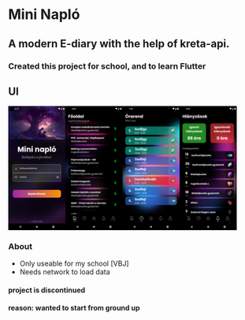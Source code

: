 # Mini Napló

## A modern E-diary with the help of kreta-api. 
### Created this project for school, and to learn Flutter 

## UI
<div style="display: flex;">
  <img src="assets/ui_examples/login_ui.png" alt="Login UI" style="width: 23%;">
  <img src="assets/ui_examples/main_page.png" alt="Main Page" style="width: 23%;">
  <img src="assets/ui_examples/timetable_page.png" alt="Timetable Page" style="width: 23%;">
  <img src="assets/ui_examples/absences_page.png" alt="Absences Page" style="width: 23%;">
</div>


### About
- Only useable for my school [VBJ] 
- Needs network to load data

#### project is discontinued
#### reason: wanted to start from ground up 





